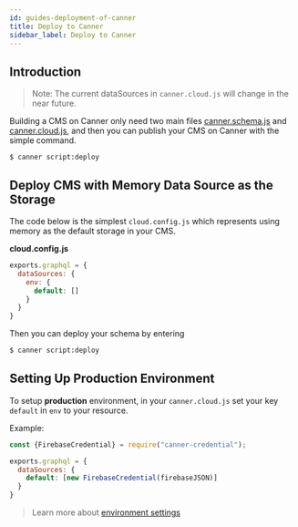 ```yaml
---
id: guides-deployment-of-canner
title: Deploy to Canner
sidebar_label: Deploy to Canner
---
```


## Introduction

> Note: The current dataSources in `canner.cloud.js` will change in the near future.

Building a CMS on Canner only need two main files [canner.schema.js](guides-setup#initial-your-schema) and [canner.cloud.js](file-canner-cloud-js), and then you can publish your CMS on Canner with the simple command.

```
$ canner script:deploy
```

## Deploy CMS with Memory Data Source as the Storage

The code below is the simplest `cloud.config.js` which represents using memory as the default storage in your CMS. 

**cloud.config.js**

```js
exports.graphql = {
  dataSources: {
    env: {
      default: []
    }
  }
}
```

Then you can deploy your schema by entering

```sh
$ canner script:deploy
```

## Setting Up Production Environment

To setup **production** environment, in your `canner.cloud.js` set your key `default` in `env` to your resource.

Example:

```js
const {FirebaseCredential} = require("canner-credential");

exports.graphql = {
  dataSources: {
    default: [new FirebaseCredential(firebaseJSON)]
  }
}
```

> Learn more about [environment settings](cli-canner-cloud-js#environment-env)
